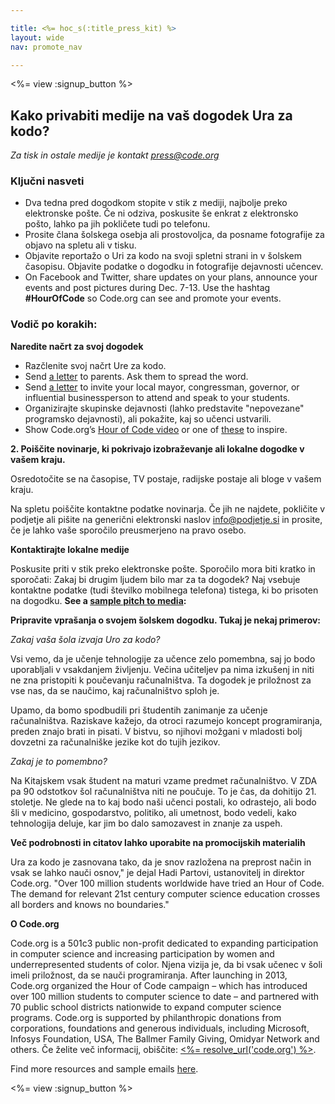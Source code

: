 ```yaml
---

title: <%= hoc_s(:title_press_kit) %>
layout: wide
nav: promote_nav

---
```


<%= view :signup_button %>

## Kako privabiti medije na vaš dogodek Ura za kodo?

*Za tisk in ostale medije je kontakt <press@code.org>*

### Ključni nasveti

  * Dva tedna pred dogodkom stopite v stik z mediji, najbolje preko elektronske pošte. Če ni odziva, poskusite še enkrat z elektronsko pošto, lahko pa jih pokličete tudi po telefonu.
  * Prosite člana šolskega osebja ali prostovoljca, da posname fotografije za objavo na spletu ali v tisku.
  * Objavite reportažo o Uri za kodo na svoji spletni strani in v šolskem časopisu. Objavite podatke o dogodku in fotografije dejavnosti učencev.
  * On Facebook and Twitter, share updates on your plans, announce your events and post pictures during Dec. 7-13. Use the hashtag **#HourOfCode** so Code.org can see and promote your events.

### Vodič po korakih:

**Naredite načrt za svoj dogodek**

  * Razčlenite svoj načrt Ure za kodo.
  * Send [a letter](<%= resolve_url('/promote#sample-emails') %>) to parents. Ask them to spread the word.
  * Send [a letter](<%= resolve_url('/promote#sample-emails') %>) to invite your local mayor, congressman, governor, or influential businessperson to attend and speak to your students.
  * Organizirajte skupinske dejavnosti (lahko predstavite "nepovezane" programsko dejavnosti), ali pokažite, kaj so učenci ustvarili.
  * Show Code.org’s [Hour of Code video](<%= resolve_url('/') %>) or one of [these](<%= resolve_url('/promote#videos') %>) to inspire.

**2. Poiščite novinarje, ki pokrivajo izobraževanje ali lokalne dogodke v vašem kraju.**

Osredotočite se na časopise, TV postaje, radijske postaje ali bloge v vašem kraju.

Na spletu poiščite kontaktne podatke novinarja. Če jih ne najdete, pokličite v podjetje ali pišite na generični elektronski naslov info@podjetje.si in prosite, če je lahko vaše sporočilo preusmerjeno na pravo osebo.

**Kontaktirajte lokalne medije**

Poskusite priti v stik preko elektronske pošte. Sporočilo mora biti kratko in sporočati: Zakaj bi drugim ljudem bilo mar za ta dogodek? Naj vsebuje kontaktne podatke (tudi številko mobilnega telefona) tistega, ki bo prisoten na dogodku. **See a [sample pitch to media](<%= resolve_url('/promote#sample-emails') %>):**

**Pripravite vprašanja o svojem šolskem dogodku. Tukaj je nekaj primerov:**

*Zakaj vaša šola izvaja Uro za kodo?*

Vsi vemo, da je učenje tehnologije za učence zelo pomembna, saj jo bodo uporabljali v vsakdanjem življenju. Večina učiteljev pa nima izkušenj in niti ne zna pristopiti k poučevanju računalništva. Ta dogodek je priložnost za vse nas, da se naučimo, kaj računalništvo sploh je.

Upamo, da bomo spodbudili pri študentih zanimanje za učenje računalništva. Raziskave kažejo, da otroci razumejo koncept programiranja, preden znajo brati in pisati. V bistvu, so njihovi možgani v mladosti bolj dovzetni za računalniške jezike kot do tujih jezikov.

*Zakaj je to pomembno?*

Na Kitajskem vsak študent na maturi vzame predmet računalništvo. V ZDA pa 90 odstotkov šol računalništva niti ne poučuje. To je čas, da dohitijo 21. stoletje. Ne glede na to kaj bodo naši učenci postali, ko odrastejo, ali bodo šli v medicino, gospodarstvo, politiko, ali umetnost, bodo vedeli, kako tehnologija deluje, kar jim bo dalo samozavest in znanje za uspeh.

**Več podrobnosti in citatov lahko uporabite na promocijskih materialih**

Ura za kodo je zasnovana tako, da je snov razložena na preprost način in vsak se lahko nauči osnov," je dejal Hadi Partovi, ustanovitelj in direktor Code.org. "Over 100 million students worldwide have tried an Hour of Code. The demand for relevant 21st century computer science education crosses all borders and knows no boundaries."

**O Code.org**

Code.org is a 501c3 public non-profit dedicated to expanding participation in computer science and increasing participation by women and underrepresented students of color. Njena vizija je, da bi vsak učenec v šoli imeli priložnost, da se nauči programiranja. After launching in 2013, Code.org organized the Hour of Code campaign – which has introduced over 100 million students to computer science to date – and partnered with 70 public school districts nationwide to expand computer science programs. Code.org is supported by philanthropic donations from corporations, foundations and generous individuals, including Microsoft, Infosys Foundation, USA, The Ballmer Family Giving, Omidyar Network and others. Če želite več informacij, obiščite: [<%= resolve_url('code.org') %>](<%= resolve_url('https://code.org') %>).

  
Find more resources and sample emails [here](<%= resolve_url('/promote') %>).

<%= view :signup_button %>
